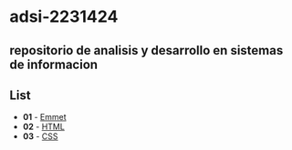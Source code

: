 # adsi-2231424
repositorio de analisis y desarrollo en sistemas de informacion
---
## List

- **01** - [Emmet](01-emmet/)
- **02** - [HTML](02-html/)
- **03** - [CSS](03-css/)